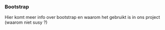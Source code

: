 ### Bootstrap
Hier komt meer info over bootstrap en waarom het gebruikt is in ons project (waarom niet susy ?)